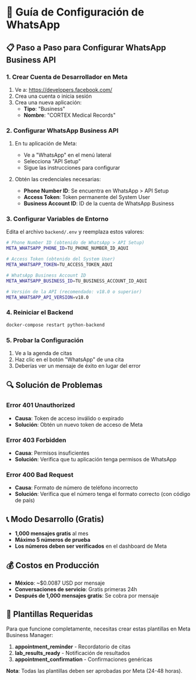 # 🔧 Guía de Configuración de WhatsApp

## 📋 Paso a Paso para Configurar WhatsApp Business API

### 1. Crear Cuenta de Desarrollador en Meta

1. Ve a: https://developers.facebook.com/
2. Crea una cuenta o inicia sesión
3. Crea una nueva aplicación:
   - **Tipo**: "Business"
   - **Nombre**: "CORTEX Medical Records"

### 2. Configurar WhatsApp Business API

1. En tu aplicación de Meta:
   - Ve a "WhatsApp" en el menú lateral
   - Selecciona "API Setup"
   - Sigue las instrucciones para configurar

2. Obtén las credenciales necesarias:
   - **Phone Number ID**: Se encuentra en WhatsApp > API Setup
   - **Access Token**: Token permanente del System User
   - **Business Account ID**: ID de la cuenta de WhatsApp Business

### 3. Configurar Variables de Entorno

Edita el archivo `backend/.env` y reemplaza estos valores:

```bash
# Phone Number ID (obtenido de WhatsApp > API Setup)
META_WHATSAPP_PHONE_ID=TU_PHONE_NUMBER_ID_AQUI

# Access Token (obtenido del System User)
META_WHATSAPP_TOKEN=TU_ACCESS_TOKEN_AQUI

# WhatsApp Business Account ID
META_WHATSAPP_BUSINESS_ID=TU_BUSINESS_ACCOUNT_ID_AQUI

# Versión de la API (recomendado: v18.0 o superior)
META_WHATSAPP_API_VERSION=v18.0
```

### 4. Reiniciar el Backend

```bash
docker-compose restart python-backend
```

### 5. Probar la Configuración

1. Ve a la agenda de citas
2. Haz clic en el botón "WhatsApp" de una cita
3. Deberías ver un mensaje de éxito en lugar del error

## 🔍 Solución de Problemas

### Error 401 Unauthorized
- **Causa**: Token de acceso inválido o expirado
- **Solución**: Obtén un nuevo token de acceso de Meta

### Error 403 Forbidden
- **Causa**: Permisos insuficientes
- **Solución**: Verifica que tu aplicación tenga permisos de WhatsApp

### Error 400 Bad Request
- **Causa**: Formato de número de teléfono incorrecto
- **Solución**: Verifica que el número tenga el formato correcto (con código de país)

## 📞 Modo Desarrollo (Gratis)

- **1,000 mensajes gratis** al mes
- **Máximo 5 números de prueba**
- **Los números deben ser verificados** en el dashboard de Meta

## 💰 Costos en Producción

- **México**: ~$0.0087 USD por mensaje
- **Conversaciones de servicio**: Gratis primeras 24h
- **Después de 1,000 mensajes gratis**: Se cobra por mensaje

## 🎯 Plantillas Requeridas

Para que funcione completamente, necesitas crear estas plantillas en Meta Business Manager:

1. **appointment_reminder** - Recordatorio de citas
2. **lab_results_ready** - Notificación de resultados
3. **appointment_confirmation** - Confirmaciones genéricas

**Nota**: Todas las plantillas deben ser aprobadas por Meta (24-48 horas).

